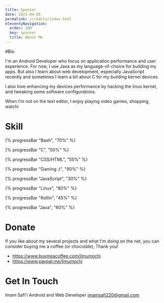 ```yaml
---
title: Sponsor 
date: 2021-04-05
permalink: /credits/index.html
eleventyNavigation:
  order: 100 
  key: sponsor
  title: About Me
---
```


#Bio

I'm an Android Developer who focus on application performance and user experience.
For now, I use Java as my language-of-choice for building my apps. But also I learn about web development, especially JavaScript recently and sometimes I learn a bit about C for my building kernel devices.

I also love enhancing my devices performance by hacking the linux kernel, and tweaking some software configurations.

When I’m not on the text editor, I enjoy playing video games, shopping, watchi

# Skill

{% progressBar "Bash", "70%" %}

{% progressBar "C", "50%" %}

{% progressBar "CSS/HTML", "55%" %}

{% progressBar "Gaming :)", "90%" %}

{% progressBar "JavaScript", "30%" %}

{% progressBar "Linux", "80%" %}

{% progressBar "Kotlin", "45%" %}

{% progressBar "Java", "60%" %}

# Donate

If you like about my several projects and what I'm doing on the net,
you can consider buying me a coffee (or chocolate), Thank you!

* https://www.buymeacoffee.com/ilmumochi
* https://www.paypal.me/ilmumochi

# Get In Touch

Imam Safi'i 
Android and Web Developer
imamsafi220@gmail.com

<h1>
<a aria-label="twitter" href="https://twitter.com/{{ metadata.author.twitter }}"><i class="fea-twitter"></i></a>
&nbsp;<a aria-label="github" href="https://github.com/{{ metadata.author.github }}"><i class="fea-github"></i></a>
&nbsp;<a aria-label="email" href="mailto:{{ metadata.author.email }}"><i class="fea-mail"></i></a>
</h1>
